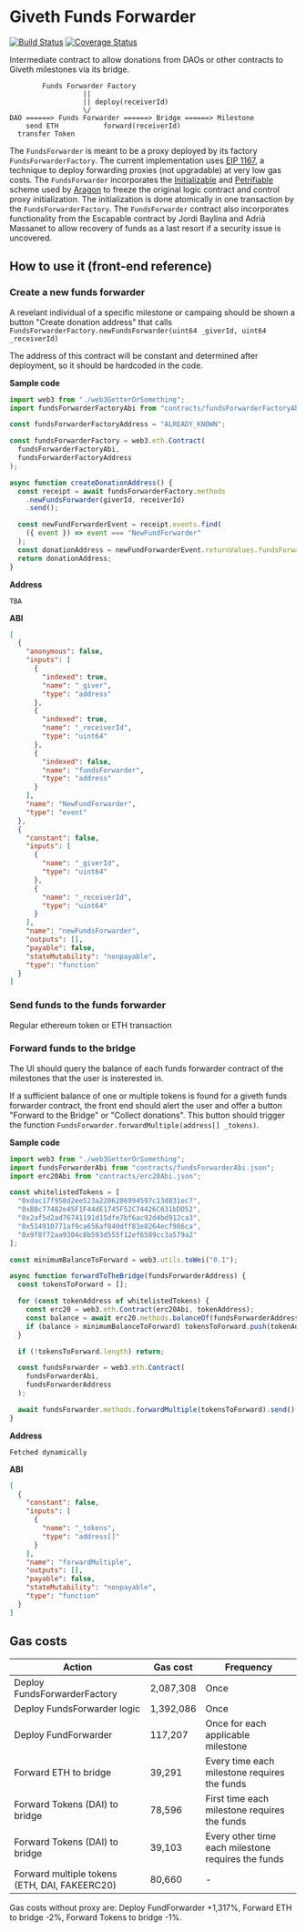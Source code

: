 # Giveth Funds Forwarder

[![Build Status](https://travis-ci.com/dapplion/giveth-funds-forwarder.svg?branch=master)](https://travis-ci.com/dapplion/giveth-funds-forwarder)
[![Coverage Status](https://coveralls.io/repos/github/dapplion/giveth-funds-forwarder/badge.svg)](https://coveralls.io/github/dapplion/giveth-funds-forwarder)

Intermediate contract to allow donations from DAOs or other contracts to Giveth milestones via its bridge.

```
        Funds Forwarder Factory
                  ||
                  || deploy(receiverId)
                  \/
DAO ======> Funds Forwarder ======> Bridge ======> Milestone
    send ETH           forward(receiverId)
  transfer Token
```

The `FundsForwarder` is meant to be a proxy deployed by its factory `FundsForwarderFactory`. The current implementation uses [EIP 1167](https://github.com/ethereum/EIPs/blob/master/EIPS/eip-1167.md), a technique to deploy forwarding proxies (not upgradable) at very low gas costs. The `FundsForwarder` incorporates the [Initializable](https://hack.aragon.org/docs/common_Initializable) and [Petrifiable](https://hack.aragon.org/docs/common_Petrifiable) scheme used by [Aragon](https://github.com/aragon/aragonOS) to freeze the original logic contract and control proxy initialization. The initialization is done atomically in one transaction by the `FundsForwarderFactory`. The `FundsForwarder` contract also incorporates functionality from the Escapable contract by Jordi Baylina and Adrià Massanet to allow recovery of funds as a last resort if a security issue is uncovered.

## How to use it (front-end reference)

### Create a new funds forwarder

A revelant individual of a specific milestone or campaing should be shown a button "Create donation address" that calls `FundsForwarderFactory.newFundsForwarder(uint64 _giverId, uint64 _receiverId)`

The address of this contract will be constant and determined after deployment, so it should be hardcoded in the code.

**Sample code**

```js
import web3 from "./web3GetterOrSomething";
import fundsForwarderFactoryAbi from "contracts/fundsForwarderFactoryAbi.json";

const fundsForwarderFactoryAddress = "ALREADY_KNOWN";

const fundsForwarderFactory = web3.eth.Contract(
  fundsForwarderFactoryAbi,
  fundsForwarderFactoryAddress
);

async function createDonationAddress() {
  const receipt = await fundsForwarderFactory.methods
    .newFundsForwarder(giverId, receiverId)
    .send();

  const newFundForwarderEvent = receipt.events.find(
    ({ event }) => event === "NewFundForwarder"
  );
  const donationAddress = newFundForwarderEvent.returnValues.fundsForwarder;
  return donationAddress;
}
```

**Address**

```
TBA
```

**ABI**

```json
[
  {
    "anonymous": false,
    "inputs": [
      {
        "indexed": true,
        "name": "_giver",
        "type": "address"
      },
      {
        "indexed": true,
        "name": "_receiverId",
        "type": "uint64"
      },
      {
        "indexed": false,
        "name": "fundsForwarder",
        "type": "address"
      }
    ],
    "name": "NewFundForwarder",
    "type": "event"
  },
  {
    "constant": false,
    "inputs": [
      {
        "name": "_giverId",
        "type": "uint64"
      },
      {
        "name": "_receiverId",
        "type": "uint64"
      }
    ],
    "name": "newFundsForwarder",
    "outputs": [],
    "payable": false,
    "stateMutability": "nonpayable",
    "type": "function"
  }
]
```

### Send funds to the funds forwarder

Regular ethereum token or ETH transaction

### Forward funds to the bridge

The UI should query the balance of each funds forwarder contract of the milestones that the user is insterested in.

If a sufficient balance of one or multiple tokens is found for a giveth funds forwarder contract, the front end should alert the user and offer a button "Forward to the Bridge" or "Collect donations". This button should trigger the function `FundsForwarder.forwardMultiple(address[] _tokens)`.

**Sample code**

```js
import web3 from "./web3GetterOrSomething";
import fundsForwarderAbi from "contracts/fundsForwarderAbi.json";
import erc20Abi from "contracts/erc20Abi.json";

const whitelistedTokens = [
  "0xdac17f958d2ee523a2206206994597c13d831ec7",
  "0xB8c77482e45F1F44dE1745F52C74426C631bDD52",
  "0x2af5d2ad76741191d15dfe7bf6ac92d4bd912ca3",
  "0x514910771af9ca656af840dff83e8264ecf986ca",
  "0x9f8f72aa9304c8b593d555f12ef6589cc3a579a2"
];

const minimumBalanceToForward = web3.utils.toWei("0.1");

async function forwardToTheBridge(fundsForwarderAddress) {
  const tokensToForward = [];

  for (const tokenAddress of whitelistedTokens) {
    const erc20 = web3.eth.Contract(erc20Abi, tokenAddress);
    const balance = await erc20.methods.balanceOf(fundsForwarderAddress).call();
    if (balance > minimumBalanceToForward) tokensToForward.push(tokenAddress);
  }

  if (!tokensToForward.length) return;

  const fundsForwarder = web3.eth.Contract(
    fundsForwarderAbi,
    fundsForwarderAddress
  );

  await fundsForwarder.methods.forwardMultiple(tokensToForward).send();
}
```

**Address**

```
Fetched dynamically
```

**ABI**

```json
[
  {
    "constant": false,
    "inputs": [
      {
        "name": "_tokens",
        "type": "address[]"
      }
    ],
    "name": "forwardMultiple",
    "outputs": [],
    "payable": false,
    "stateMutability": "nonpayable",
    "type": "function"
  }
]
```

## Gas costs

| Action                                        | Gas cost  | Frequency                                          |
| --------------------------------------------- | --------- | -------------------------------------------------- |
| Deploy FundsForwarderFactory                  | 2,087,308 | Once                                               |
| Deploy FundsForwarder logic                   | 1,392,086 | Once                                               |
| Deploy FundForwarder                          | 117,207   | Once for each applicable milestone                 |
| Forward ETH to bridge                         | 39,291    | Every time each milestone requires the funds       |
| Forward Tokens (DAI) to bridge                | 78,596    | First time each milestone requires the funds       |
| Forward Tokens (DAI) to bridge                | 39,103    | Every other time each milestone requires the funds |
| Forward multiple tokens (ETH, DAI, FAKEERC20) | 80,660    | -                                                  |

Gas costs without proxy are: Deploy FundForwarder +1,317%, Forward ETH to bridge -2%, Forward Tokens to bridge -1%.
